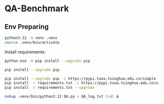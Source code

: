 # QA-Benchmark

## Env Preparing
```bash
python3.12 -m venv .venv
source .venv/bin/activate
```

Install requirements:

```bash
python.exe -m pip install --upgrade pip

pip install --upgrade pip

pip install --upgrade pip -i https://pypi.tuna.tsinghua.edu.cn/simple
pip install -r requirements.txt -i https://pypi.tuna.tsinghua.edu.cn/simple
pip install -r requirements.txt --upgrade
```
```bash
nohup .venv/bin/python3.12 QA.py > QA_log.txt 2>&1 &
```
